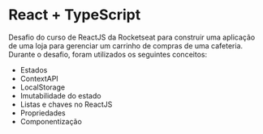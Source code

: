# React + TypeScript

Desafio do curso de ReactJS da Rocketseat para construir uma aplicação de uma loja para gerenciar um carrinho de compras de uma cafeteria. Durante o desafio, foram utilizados os seguintes conceitos:

- Estados
- ContextAPI
- LocalStorage
- Imutabilidade do estado
- Listas e chaves no ReactJS
- Propriedades
- Componentização
